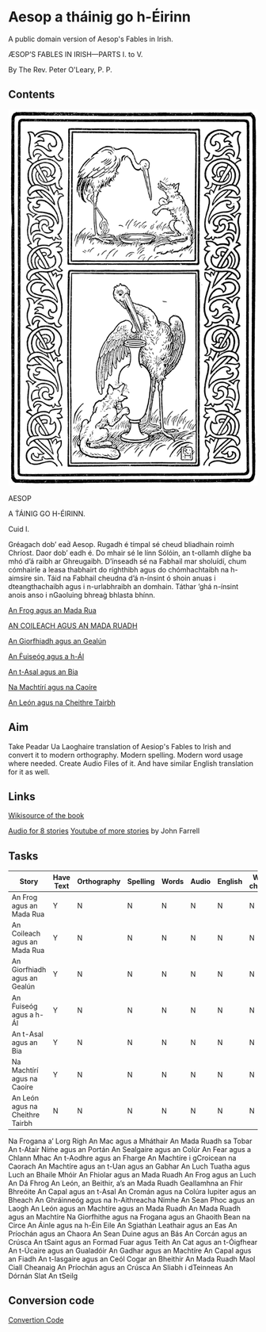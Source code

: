 # Aesop a tháinig go h-Éirinn
A public domain version of Aesop's Fables in Irish.

ÆSOP’S FABLES IN IRISH—PARTS I. to V.

By The Rev. Peter O'Leary, P. P.
## Contents

![Front Cover](cover.png)

AESOP

A ṪÁINIG GO H-ÉIRINN.

Cuid I.

Gréagach dob’ eaḋ Aesop. Rugadh é tímpal sé cheud bliadhain roimh Chríost. Daor dob’ eadh é. Do mhair sé le línn Sólóin, an t-ollamh dlíghe ba mhó d’á raibh ar Ghreugaibh. D’ínseadh sé na Fabhail mar sholuídí, chum cómhairle a leasa thabhairt do ríghthibh agus do chómhachtaibh na h-aimsire sin. Táid na Fabhail cheudna d’á n-ínsint ó shoin anuas i dteangthachaibh agus i n-urlabhraibh an domhain. Táthar ’ghá n-ínsint anois anso i nGaoluing bhreaġ bhlasta bhínn.




[An Frog agus an Mada Rua](chapters/ch1.html)

[AN COILEACH AGUS AN MADA RUADH](chapters/ch2.html)

[An Giorfhiadh agus an Gealún](chapters/ch3.html)

[An Ḟuiseóg agus a h-Ál](chapters/ch4.html)

[An t-Asal agus an Bia](chapters/ch5.html)

[Na Machtírí agus na Caoíre](chapters/ch6.html)

[An León agus na Cheithre Tairbh](chapters/ch7.html)

## Aim
Take Peadar Ua Laoghaire translation of Aesiop's Fables to Irish and convert it to modern orthography. Modern spelling. Modern word usage where needed. Create Audio Files of it. And have similar English translation for it as well. 

## Links
[Wikisource of the book](https://wikisource.org/wiki/Aesop_a_th%C3%A1inig_go_h-%C3%89irinn/An_Frog_agus_an_Mada_Rua)

[Audio for 8 stories](https://corkirish.wordpress.com/audio-files-on-this-site/)
[Youtube of more stories](https://www.youtube.com/watch?v=zyi70tG68UM&t=1s) by John Farrell
## Tasks

Story | Have Text | Orthography | Spelling | Words | Audio | English | Words checked 
--- | --- | --- | --- |--- |--- |--- |--- 
An Frog agus an Mada Rua | Y | N | N | N | N | N | N 
An Coileach agus an Mada Rua | Y | N | N | N | N | N | N  
An Giorfhiadh agus an Gealún | Y | N | N | N | N | N | N 
An Ḟuiseóg agus a h-Ál | Y | N | N | N | N | N | N 
An t-Asal agus an Bia | Y | N | N | N | N | N | N 
Na Machtírí agus na Caoíre  | Y | N | N | N | N | N | N 
An León agus na Cheithre Tairbh | N | N | N | N | N | N | N 
Na Frogana a’ Lorg Rígh
An Mac agus a Mháthair
An Mada Ruadh sa Tobar
An t-Aṫair Níṁe agus an Portán
An Sealgaire agus an Colúr
An Fear agus a Chlann Mhac
An t-Aodhre agus an Fharge
An Machtíre i gCroicean na Caorach
An Machtíre agus an t-Uan agus an Gabhar
An Luch Tuatha agus Luch an Bhaile Mhóir
An Fhiolar agus an Mada Ruadh
An Frog agus an Luch
An Dá Fhrog
An León, an Beithir, a’s an Mada Ruadh
Geallamhna an Fhir Bhreóite
An Capal agus an t-Asal
An Cromán agus na Colúra
Iupiter agus an Bheach
An Ghráinneóg agus na h-Aithreacha Nimhe
An Sean Phoc agus an Laogh
An León agus an Machtíre agus an Mada Ruadh
An Mada Ruadh agus an Machtíre
Na Giorfhithe agus na Frogana agus an Ghaoith
Bean na Circe
An Áinle agus na h-Éin Eile
An Sgiathán Leathair agus an Eas
An Príochán agus an Chaora
An Sean Duine agus an Bás
An Corcán agus an Crúsca
An tSaint agus an Formad
Fuar agus Teith
An Cat agus an t-Óigfhear
An t-Úcaire agus an Gualadóir
An Gadhar agus an Machtíre
An Capal agus an Fiadh 
An t-Iasgaire agus an Ceól 
Cogar an Bheithir 
An Mada Ruadh Maol
Ciall Cheanaig
An Príochán agus an Crúsca
An Sliabh i dTeinneas
An Dórnán Slat
An tSeilg

## Conversion code
[Convertion Code](convert.py)
